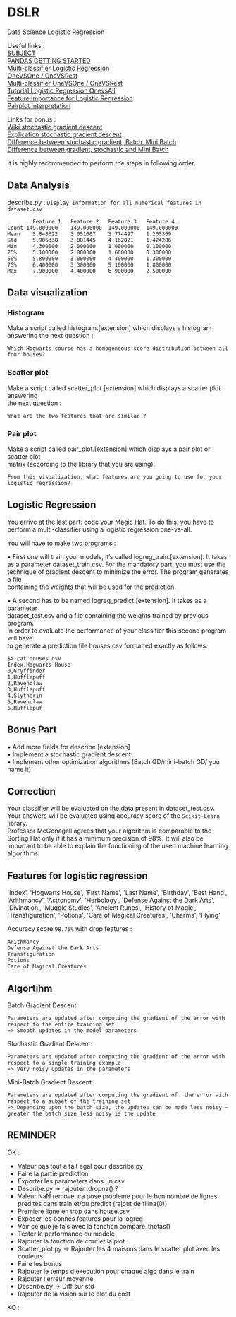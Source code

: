 # DSLR
Data Science Logistic Regression  

Useful links :  
[SUBJECT](https://cdn.intra.42.fr/pdf/pdf/66152/en.subject.pdf)  
[PANDAS GETTING STARTED](https://pandas.pydata.org/docs/getting_started/index.html#getting-started)  
[Multi-classifier Logistic Regression](https://www.cs.rice.edu/~as143/COMP642_Spring22/Scribes/Lect5)  
[OneVSOne / OneVSRest](https://machinelearningmastery.com/one-vs-rest-and-one-vs-one-for-multi-class-classification/)  
[Multi-classifier OneVSOne / OneVSRest](https://towardsdatascience.com/multi-class-classification-one-vs-all-one-vs-one-94daed32a87b)  
[Tutorial Logistic Regression OnevsAll](https://medium.com/analytics-vidhya/logistic-regression-from-scratch-multi-classification-with-onevsall-d5c2acf0c37c)  
[Feature Importance for Logistic Regression](https://forecastegy.com/posts/feature-importance-in-logistic-regression/)  
[Pairplot Interpretation](https://medium.com/analytics-vidhya/pairplot-visualization-16325cd725e6)  

Links for bonus :  
[Wiki stochastic gradient descent](https://fr.wikipedia.org/wiki/Algorithme_du_gradient_stochastique)  
[Explication stochastic gradient descent](https://towardsdatascience.com/stochastic-gradient-descent-clearly-explained-53d239905d31)  
[Difference between stochastic gradient, Batch, Mini Batch](https://towardsdatascience.com/batch-mini-batch-stochastic-gradient-descent-7a62ecba642a)  
[Difference between gradient, stochastic and Mini Batch](https://www.baeldung.com/cs/gradient-stochastic-and-mini-batch)  

It is highly recommended to perform the steps in following order.  

## Data Analysis  

describe.py : `Display information for all numerical features in dataset.csv`  

	        Feature 1   Feature 2   Feature 3   Feature 4
	Count 149.000000    149.000000  149.000000  149.000000
	Mean    5.848322    3.051007    3.774497    1.205369
	Std     5.906338    3.081445    4.162021    1.424286
	Min     4.300000    2.000000    1.000000    0.100000
	25%     5.100000    2.800000    1.600000    0.300000
	50%     5.800000    3.000000    4.400000    1.300000
	75%     6.400000    3.300000    5.100000    1.800000
	Max     7.900000    4.400000    6.900000    2.500000

## Data visualization  

### Histogram  
Make a script called histogram.[extension] which displays a histogram answering the
next question :  

    Which Hogwarts course has a homogeneous score distribution between all four houses?

### Scatter plot  

Make a script called scatter_plot.[extension] which displays a scatter plot answering  
the next question :  

    What are the two features that are similar ?

### Pair plot  

Make a script called pair_plot.[extension] which displays a pair plot or scatter plot  
matrix (according to the library that you are using).  

    From this visualization, what features are you going to use for your logistic regression?

## Logistic Regression  

You arrive at the last part: code your Magic Hat. To do this, you have to perform a
multi-classifier using a logistic regression one-vs-all.  

You will have to make two programs :  

• First one will train your models, it’s called logreg_train.[extension]. It takes  
as a parameter dataset_train.csv. For the mandatory part, you must use the  
technique of gradient descent to minimize the error. The program generates a file  
containing the weights that will be used for the prediction.  

• A second has to be named logreg_predict.[extension]. It takes as a parameter  
dataset_test.csv and a file containing the weights trained by previous program.  
In order to evaluate the performance of your classifier this second program will have  
to generate a prediction file houses.csv formatted exactly as follows:  

    $> cat houses.csv
    Index,Hogwarts House
    0,Gryffindor
    1,Hufflepuff
    2,Ravenclaw
    3,Hufflepuff
    4,Slytherin
    5,Ravenclaw
    6,Hufflepuf

## Bonus Part  

• Add more fields for describe.[extension]  
• Implement a stochastic gradient descent  
• Implement other optimization algorithms (Batch GD/mini-batch GD/ you name it)  

## Correction

Your classifier will be evaluated on the data present in dataset_test.csv.  
Your answers will be evaluated using accuracy score of the `Scikit-Learn` library.  
Professor McGonagall agrees that your algorithm is comparable to the Sorting Hat only if it has a
minimum precision of 98%.
It will also be important to be able to explain the functioning of the used machine learning algorithms.

## Features for logistic regression

'Index', 'Hogwarts House', 'First Name', 'Last Name', 'Birthday', 'Best Hand', 'Arithmancy', 'Astronomy', 'Herbology', 'Defense Against the Dark Arts', 'Divination', 'Muggle Studies', 'Ancient Runes', 'History of Magic', 'Transfiguration', 'Potions', 'Care of Magical Creatures', 'Charms', 'Flying'

Accuracy score `98.75%` with drop features :

    Arithmancy
    Defense Against the Dark Arts
    Transfiguration
    Potions
    Care of Magical Creatures


## Algortihm

Batch Gradient Descent: 
    
    Parameters are updated after computing the gradient of the error with respect to the entire training set
    => Smooth updates in the model parameters

Stochastic Gradient Descent: 

    Parameters are updated after computing the gradient of the error with respect to a single training example
    => Very noisy updates in the parameters

Mini-Batch Gradient Descent: 
    
    Parameters are updated after computing the gradient of  the error with respect to a subset of the training set
    => Depending upon the batch size, the updates can be made less noisy – greater the batch size less noisy is the update
## REMINDER

OK :
- Valeur pas tout a fait egal pour describe.py
- Faire la partie prediction
- Exporter les parameters dans un csv
- Describe.py -> rajouter .dropna() ?
- Valeur NaN remove, ca pose probleme pour le bon nombre de lignes predites dans train et/ou predict (rajout de fillna(0))
- Premiere ligne en trop dans house.csv
- Exposer les bonnes features pour la logreg
- Voir ce que je fais avec la fonction compare_thetas()
- Tester le performance du modele
- Rajouter la fonction de cout et la plot
- Scatter_plot.py -> Rajouter les 4 maisons dans le scatter plot avec les couleurs
- Faire les bonus
- Rajouter le temps d'execution pour chaque algo dans le train
- Rajouter l'erreur moyenne
- Describe.py -> Diff sur std
- Rajouter de la vision sur le plot du cost

KO :